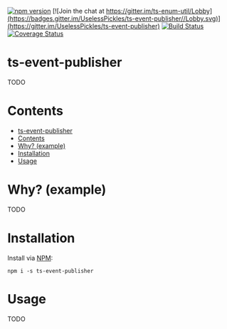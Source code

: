 [![npm version](https://img.shields.io/npm/v/ts-event-publisher.svg)](https://www.npmjs.com/package/ts-event-publisher)
[![Join the chat at https://gitter.im/ts-enum-util/Lobby](https://badges.gitter.im/UselessPickles/ts-event-publisher//Lobby.svg)](https://gitter.im/UselessPickles/ts-event-publisher)
[![Build Status](https://travis-ci.org/UselessPickles/ts-event-publisher.svg?branch=main)](https://travis-ci.org/UselessPickles/ts-event-publisher)
[![Coverage Status](https://coveralls.io/repos/github/UselessPickles/ts-event-publisher/badge.svg?branch=main)](https://coveralls.io/github/UselessPickles/ts-event-publisher?branch=main)

# ts-event-publisher

TODO

# Contents

<!-- TOC depthFrom:1 -->

-   [ts-event-publisher](#ts-event-publisher)
-   [Contents](#contents)
-   [Why? (example)](#why-example)
-   [Installation](#installation)
-   [Usage](#usage)

<!-- /TOC -->

# Why? (example)

TODO

# Installation

Install via [NPM](https://www.npmjs.com/package/ts-event-publisher):

```
npm i -s ts-event-publisher
```

# Usage

TODO
